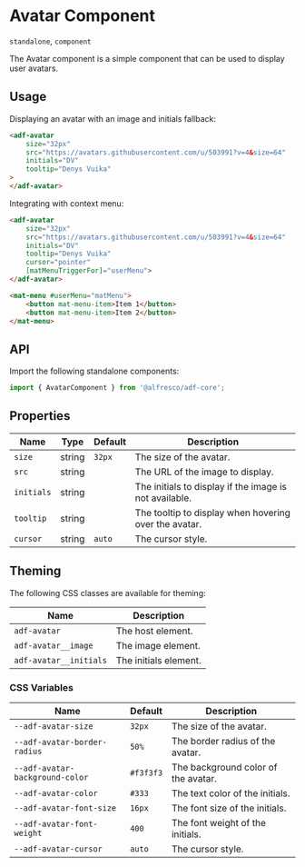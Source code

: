 # Avatar Component

`standalone`, `component`

The Avatar component is a simple component that can be used to display user avatars.

## Usage

Displaying an avatar with an image and initials fallback:

```html
<adf-avatar
    size="32px"
    src="https://avatars.githubusercontent.com/u/503991?v=4&size=64"
    initials="DV"
    tooltip="Denys Vuika"
>
</adf-avatar>
```

Integrating with context menu:

```html
<adf-avatar
    size="32px"
    src="https://avatars.githubusercontent.com/u/503991?v=4&size=64"
    initials="DV"
    tooltip="Denys Vuika"
    cursor="pointer"
    [matMenuTriggerFor]="userMenu">
</adf-avatar>

<mat-menu #userMenu="matMenu">
    <button mat-menu-item>Item 1</button>
    <button mat-menu-item>Item 2</button>
</mat-menu>
```

## API

Import the following standalone components:

```typescript
import { AvatarComponent } from '@alfresco/adf-core';
```

## Properties

| Name       | Type   | Default | Description                                            |
|------------|--------|---------|--------------------------------------------------------|
| `size`     | string | `32px`  | The size of the avatar.                                |
| `src`      | string |         | The URL of the image to display.                       |
| `initials` | string |         | The initials to display if the image is not available. |
| `tooltip`  | string |         | The tooltip to display when hovering over the avatar.  |
| `cursor`   | string | `auto`  | The cursor style.                                      |

## Theming

The following CSS classes are available for theming:

| Name                   | Description           |
|------------------------|-----------------------|
| `adf-avatar`           | The host element.     |
| `adf-avatar__image`    | The image element.    |
| `adf-avatar__initials` | The initials element. |

### CSS Variables

| Name                            | Default   | Description                         |
|---------------------------------|-----------|-------------------------------------|
| `--adf-avatar-size`             | `32px`    | The size of the avatar.             |
| `--adf-avatar-border-radius`    | `50%`     | The border radius of the avatar.    |
| `--adf-avatar-background-color` | `#f3f3f3` | The background color of the avatar. |
| `--adf-avatar-color`            | `#333`    | The text color of the initials.     |
| `--adf-avatar-font-size`        | `16px`    | The font size of the initials.      |
| `--adf-avatar-font-weight`      | `400`     | The font weight of the initials.    |
| `--adf-avatar-cursor`           | `auto`    | The cursor style.                   |
```
